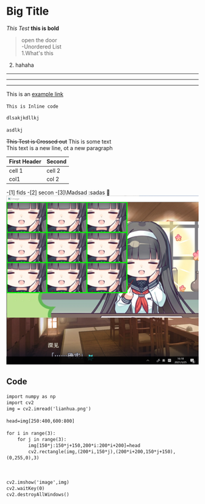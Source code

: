 # Big Title  
*This Test*
**this is bold**
>open the door  
-Unordered List  
1.What's this
2. hahaha

 ---
 ***
 ___
 This is an [example
 link](https://github.com/)
 
 `This is Inline code`  
 
 ```
 dlsakjkdllkj
 
 asdlkj
 ```
 ~~This Test is Crossed out~~
 This is some text\
 This text is a new line, ot a new paragraph

  |First Header|Second|
  |------------|------|
  |cell 1      |cell 2|
  |col1        | col 2|
  
  
 -[1] fids
 -[2] secon
 -[3]\Madsad
:sadas
🥇
![homework Pic](https://github.com/ophwsjtu18/ohw21s/blob/main/myr/result.png)
## Code
```
import numpy as np  
import cv2  
img = cv2.imread('lianhua.png')  

head=img[250:400,600:800]  

for i in range(3):  
    for j in range(3):  
        img[150*j:150*j+150,200*i:200*i+200]=head  
        cv2.rectangle(img,(200*i,150*j),(200*i+200,150*j+150),(0,255,0),3)  
        
        
        
cv2.imshow('image',img)  
cv2.waitKey(0)  
cv2.destroyAllWindows()  
```


 

 
 
 
